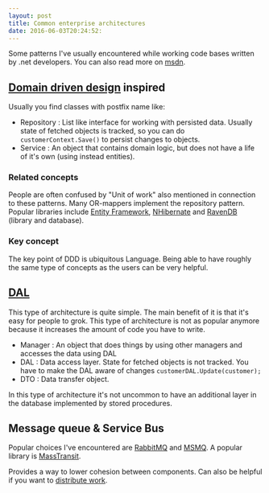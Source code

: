 ```yaml
---
layout: post
title: Common enterprise architectures
date: 2016-06-03T20:24:52:
---
```


Some patterns I've usually encountered while working code bases written by .net developers. You can also read more on [msdn](https://msdn.microsoft.com/en-us/library/ee658117.aspx).

## [Domain driven design](https://en.wikipedia.org/wiki/Domain-driven_design) inspired

Usually you find classes with postfix name like:

- Repository : List like interface for working with persisted data. Usually state of fetched objects is tracked, so you can do ```customerContext.Save()``` to persist changes to objects.
- Service : An object that contains domain logic, but does not have a life of it's own (using instead entities). 

### Related concepts

People are often confused by "Unit of work" also mentioned in connection to these patterns. Many OR-mappers implement the repository pattern. Popular libraries include [Entity Framework](http://www.asp.net/entity-framework), [NHibernate](http://nhibernate.info/) and [RavenDB](https://ravendb.net/) (library and database).

### Key concept

The key point of DDD is ubiquitous Language. Being able to have roughly the same type of concepts as the users can be very helpful.

## [DAL](https://msdn.microsoft.com/en-us/library/ee658127.aspx)

This type of architecture is quite simple. The main benefit of it is that it's easy for people to grok. This type of architecture is not as popular anymore because it increases the amount of code you have to write.

- Manager : An object that does things by using other managers and accesses the data using DAL
- DAL : Data access layer. State for fetched objects is not tracked. You have to make the DAL aware of changes ```customerDAL.Update(customer);```  
- DTO : Data transfer object.

In this type of architecture it's not uncommon to have an additional layer in the database implemented by stored procedures.

## Message queue & Service Bus

Popular choices I've encountered are [RabbitMQ](https://en.wikipedia.org/wiki/RabbitMQ) and [MSMQ](https://en.wikipedia.org/wiki/Microsoft_Message_Queuing). A popular library is [MassTransit](https://github.com/MassTransit/MassTransit). 

Provides a way to lower cohesion between components. Can also be helpful if you want to [distribute work](http://www.rabbitmq.com/tutorials/tutorial-two-python.html).
